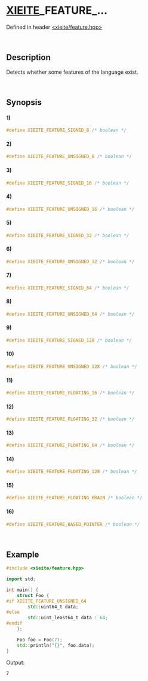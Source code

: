 # [XIEITE](../../macros.md)\_FEATURE\_...
Defined in header [<xieite/feature.hpp>](../../../include/xieite/feature.hpp)

&nbsp;

## Description
Detects whether some features of the language exist.

&nbsp;

## Synopsis
#### 1)
```cpp
#define XIEITE_FEATURE_SIGNED_8 /* boolean */
```
#### 2)
```cpp
#define XIEITE_FEATURE_UNSIGNED_8 /* boolean */
```
#### 3)
```cpp
#define XIEITE_FEATURE_SIGNED_16 /* boolean */
```
#### 4)
```cpp
#define XIEITE_FEATURE_UNSIGNED_16 /* boolean */
```
#### 5)
```cpp
#define XIEITE_FEATURE_SIGNED_32 /* boolean */
```
#### 6)
```cpp
#define XIEITE_FEATURE_UNSIGNED_32 /* boolean */
```
#### 7)
```cpp
#define XIEITE_FEATURE_SIGNED_64 /* boolean */
```
#### 8)
```cpp
#define XIEITE_FEATURE_UNSIGNED_64 /* boolean */
```
#### 9)
```cpp
#define XIEITE_FEATURE_SIGNED_128 /* boolean */
```
#### 10)
```cpp
#define XIEITE_FEATURE_UNSIGNED_128 /* boolean */
```
#### 11)
```cpp
#define XIEITE_FEATURE_FLOATING_16 /* boolean */
```
#### 12)
```cpp
#define XIEITE_FEATURE_FLOATING_32 /* boolean */
```
#### 13)
```cpp
#define XIEITE_FEATURE_FLOATING_64 /* boolean */
```
#### 14)
```cpp
#define XIEITE_FEATURE_FLOATING_128 /* boolean */
```
#### 15)
```cpp
#define XIEITE_FEATURE_FLOATING_BRAIN /* boolean */
```
#### 16)
```cpp
#define XIEITE_FEATURE_BASED_POINTER /* boolean */
```

&nbsp;

## Example
```cpp
#include <xieite/feature.hpp>

import std;

int main() {
    struct Foo {
#if XIEITE_FEATURE_UNSIGNED_64
        std::uint64_t data;
#else
        std::uint_least64_t data : 64;
#endif
    };

    Foo foo = Foo(7);
    std::println("{}", foo.data);
}
```
Output:
```
7
```
